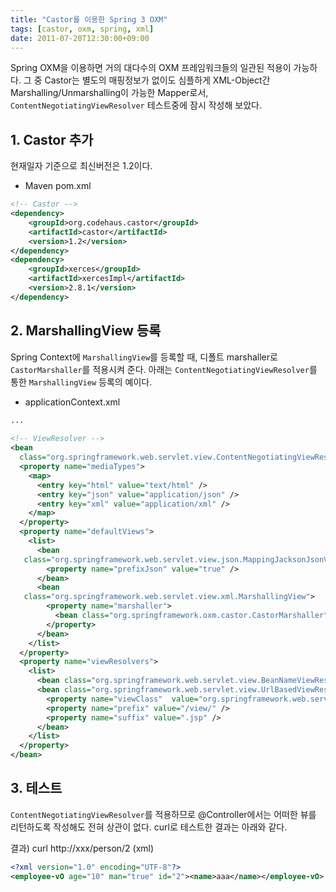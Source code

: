 ```yaml
---
title: "Castor를 이용한 Spring 3 OXM"
tags: [castor, oxm, spring, xml]
date: 2011-07-20T12:30:00+09:00
---
```


Spring OXM을 이용하면 거의 대다수의 OXM 프레임워크들의 일관된 적용이 가능하다. 그 중 Castor는 별도의 매핑정보가 없이도 심플하게 XML-Object간 Marshalling/Unmarshalling이 가능한 Mapper로서, `ContentNegotiatingViewResolver` 테스트중에 잠시 작성해 보았다.

## 1. Castor 추가
현재일자 기준으로 최신버전은 1.2이다.  
  
- Maven pom.xml

```xml
<!-- Castor -->
<dependency>
    <groupId>org.codehaus.castor</groupId>
    <artifactId>castor</artifactId>
    <version>1.2</version>
</dependency>
<dependency>
    <groupId>xerces</groupId>
    <artifactId>xercesImpl</artifactId>
    <version>2.8.1</version>
</dependency>
```
  

## 2. MarshallingView 등록
Spring Context에 `MarshallingView`를 등록할 때, 디폴트 marshaller로 `CastorMarshaller`를 적용시켜 준다. 아래는 `ContentNegotiatingViewResolver`를 통한 `MarshallingView` 등록의 예이다.  
  
- applicationContext.xml

```xml
...
 
<!-- ViewResolver -->
<bean
  class="org.springframework.web.servlet.view.ContentNegotiatingViewResolver">
  <property name="mediaTypes">
    <map>
      <entry key="html" value="text/html" />
      <entry key="json" value="application/json" />
      <entry key="xml" value="application/xml" />
    </map>
  </property>
  <property name="defaultViews">
    <list>
      <bean
   class="org.springframework.web.servlet.view.json.MappingJacksonJsonView">
        <property name="prefixJson" value="true" />
      </bean>
      <bean
   class="org.springframework.web.servlet.view.xml.MarshallingView">
        <property name="marshaller">
          <bean class="org.springframework.oxm.castor.CastorMarshaller" />
        </property>
      </bean>
    </list>
  </property>
  <property name="viewResolvers">
    <list>
      <bean class="org.springframework.web.servlet.view.BeanNameViewResolver" />
      <bean class="org.springframework.web.servlet.view.UrlBasedViewResolver">
        <property name="viewClass"  value="org.springframework.web.servlet.view.JstlView" />
        <property name="prefix" value="/view/" />
        <property name="suffix" value=".jsp" />
      </bean>
    </list>
  </property>
</bean>
```
  
  

## 3. 테스트
`ContentNegotiatingViewResolver`를 적용하므로 @Controller에서는 어떠한 뷰를 리턴하도록 작성해도 전혀 상관이 없다. curl로 테스트한 결과는 아래와 같다.  
  
결과) curl http://xxx/person/2 (xml)
```xml
<?xml version="1.0" encoding="UTF-8"?>
<employee-vO age="10" man="true" id="2"><name>aaa</name></employee-vO>
```
  
